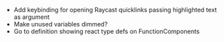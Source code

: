 - Add keybinding for opening Raycast quicklinks passing highlighted text as argument
- Make unused variables dimmed?
- Go to definition showing react type defs on FunctionComponents
